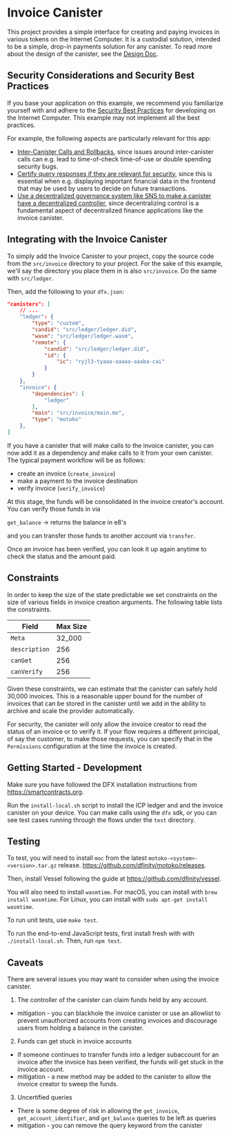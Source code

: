 # Invoice Canister

This project provides a simple interface for creating and paying invoices in various tokens on the Internet Computer. It is a custodial solution, intended to be a simple, drop-in payments solution for any canister. To read more about the design of the canister, see the [Design Doc](./docs/DesignDoc.md).

## Security Considerations and Security Best Practices

If you base your application on this example, we recommend you familiarize yourself with and adhere to the [Security Best Practices](https://internetcomputer.org/docs/current/references/security/) for developing on the Internet Computer. This example may not implement all the best practices.

For example, the following aspects are particularly relevant for this app:
* [Inter-Canister Calls and Rollbacks](https://internetcomputer.org/docs/current/references/security/rust-canister-development-security-best-practices/#inter-canister-calls-and-rollbacks), since issues around inter-canister calls can e.g. lead to time-of-check time-of-use or double spending security bugs.
* [Certify query responses if they are relevant for security](https://internetcomputer.org/docs/current/references/security/general-security-best-practices#certify-query-responses-if-they-are-relevant-for-security), since this is essential when e.g. displaying important financial data in the frontend that may be used by users to decide on future transactions.
* [Use a decentralized governance system like SNS to make a canister have a decentralized controller](https://internetcomputer.org/docs/current/references/security/rust-canister-development-security-best-practices#use-a-decentralized-governance-system-like-sns-to-make-a-canister-have-a-decentralized-controller), since decentralizing control is a fundamental aspect of decentralized finance applications like the invoice canister.

## Integrating with the Invoice Canister

To simply add the Invoice Canister to your project, copy the source code from the `src/invoice` directory to your project. For the sake of this example, we'll say the directory you place them in is also `src/invoice`. Do the same with `src/ledger`.

Then, add the following to your `dfx.json`:

```json
"canisters": [
    // ...
    "ledger": {
        "type": "custom",
        "candid": "src/ledger/ledger.did",
        "wasm": "src/ledger/ledger.wasm",
        "remote": {
            "candid": "src/ledger/ledger.did",
            "id": {
                "ic": "ryjl3-tyaaa-aaaaa-aaaba-cai"
            }
        }
    },
    "invoice": {
        "dependencies": [
            "ledger"
        ],
        "main": "src/invoice/main.mo",
        "type": "motoko"
    },
]
```

If you have a canister that will make calls to the invoice canister, you can now add it as a dependency and make calls to it from your own canister. The typical payment workflow will be as follows:

- create an invoice (`create_invoice`)
- make a payment to the invoice destination
- verify invoice (`verify_invoice`)

At this stage, the funds will be consolidated in the invoice creator's account. You can verify those funds in via

`get_balance` -> returns the balance in e8's

and you can transfer those funds to another account via `transfer`.

Once an invoice has been verified, you can look it up again anytime to check the status and the amount paid.

## Constraints
In order to keep the size of the state predictable we set constraints on the size of various fields in invoice creation arguments. The following table lists the constraints.

| Field         | Max Size |
|---------------|----------|
| `Meta`        | 32_000   |
| `description` | 256      |
| `canGet`      | 256      |
| `canVerify`   | 256      |

Given these constraints, we can estimate that the canister can safely hold 30,000 invoices. This is a reasonable upper bound for the number of invoices that can be stored in the canister until we add in the ability to archive and scale the provider automatically.


For security, the canister will only allow the invoice creator to read the status of an invoice or to verify it. If your flow requires a different principal, of say the customer, to make those requests, you can specify that in the `Permissions` configuration at the time the invoice is created.

## Getting Started - Development

Make sure you have followed the DFX installation instructions from https://smartcontracts.org.

Run the `install-local.sh` script to install the ICP ledger and and the invoice canister on your device. You can make calls using the `dfx` sdk, or you can see test cases running through the flows under the `test` directory.

## Testing

To test, you will need to install `moc` from the latest `motoko-<system>-<version>.tar.gz` release. https://github.com/dfinity/motoko/releases.

Then, install Vessel following the guide at https://github.com/dfinity/vessel.

You will also need to install `wasmtime`. For macOS, you can install with `brew install wasmtime`. For Linux, you can install with `sudo apt-get install wasmtime`.

To run unit tests, use `make test`.

To run the end-to-end JavaScript tests, first install fresh with with `./install-local.sh`. Then, run `npm test`.

## Caveats

There are several issues you may want to consider when using the invoice canister.

1. The controller of the canister can claim funds held by any account. 
  * mitigation - you can blackhole the invoice canister or use an allowlist to prevent unauthorized accounts from creating invoices and discourage users from holding a balance in the canister.
2. Funds can get stuck in invoice accounts
  * If someone continues to transfer funds into a ledger subaccount for an invoice after the invoice has been verified, the funds will get stuck in the invoice account.
  * mitigation - a new method may be added to the canister to allow the invoice creator to sweep the funds.
3. Uncertified queries
  * There is some degree of risk in allowing the `get_invoice`, `get_account_identifier`, and `get_balance` queries to be left as queries
  * mitigation - you can remove the query keyword from the canister
